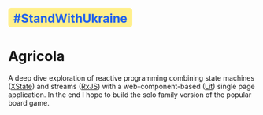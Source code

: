 [![Stand With Ukraine](https://raw.githubusercontent.com/vshymanskyy/StandWithUkraine/main/badges/StandWithUkraine.svg)](https://stand-with-ukraine.pp.ua)

# Agricola

A deep dive exploration of reactive programming combining state machines ([XState][]) and streams ([RxJS][]) with a web-component-based ([Lit][]) single page application. In the end I hope to build the solo family version of the popular board game.

[XState]: https://xstate.js.org/
[RxJS]: https://rxjs.dev/
[Lit]: https://lit.dev/